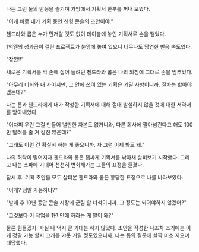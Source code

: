 나는 그런 둘의 반응을 즐기며 가방에서 기획서 한부를 꺼내 보였다. 

"이게 바로 내가 기획 중인 신형 콘솔의 초안이야."

첸드라와 롭은 누가 먼저랄 것도 없이 테이블에 놓인 기획서로 손을 뻗었다.

1억엔의 성과급이 걸린 프로젝트가 눈앞에 놓여 있으니 너무나도 당연한 반응 속도였다.

"잠깐!!"

새로운 기획서를 막 손에 집어 들려던 첸드라와 롭은 나의 외침에 그대로 손을 멈추었다.

"아무리 너희와 내 사이지만, 그 안에 쓰여 있는 기획은 기밀 사항이니까. 절차는 밟아야겠는데?"

나는 롭과 첸드라에게 내가 작성한 기획서에 대해 절대 발설하지 않을 것에 대한 서약서를 받아내었다.

"어차피 우린 그걸 만들어 낼만한 자본도 없거니와, 다른 회사에 팔아넘긴다고 해도 100만 달러를 줄 거 같진 않은데?"

"그래도 이런 건 확실히 하는 게 좋으니까. 자 그럼 이제 봐도 돼."

나의 허락이 떨어지자 첸드라와 롭은 잽싸게 기획서를 낚아채 살펴보기 시작했다. 그리고 나는 소파에 기대어 천천히 변화해가는 그들의 표정을 즐겼다.

잠시 후. 기획 초안을 모두 살펴본 첸드라와 롭은 황당한 표정으로 나를 바라보았다.

"이게? 정말 가능하냐?"

"발매 후 10년 동안 콘솔 시장에 군림 할 녀석이니까. 그 정도는 되어야하지 않겠어?"

"그것보다 이 작업을 1년 만에 하라는 게 말이 돼?"

물론 힘들겠지. 사실 나 역시 큰 기대는 하지 않았다. 초안을 작성한 나조차 초기에는 이게 정말 가능 할지 고개를 갸웃 거릴 정도였으니까. 나는 롭의 질문에 살짝 미소 지으며 대답했다.